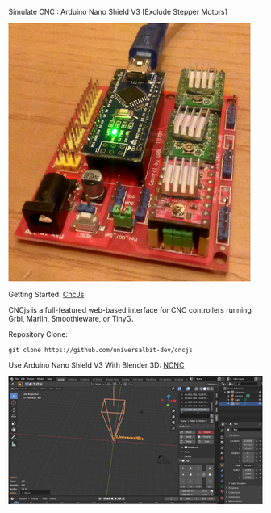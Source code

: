 Simulate CNC : Arduino Nano Shield V3 [Exclude Stepper Motors]

![CNC Simulator](https://github.com/universalbit-dev/CNC-Router/blob/main/CNC%20Router/grbl-simulator/Arduino-Shield-V3.jpg)


Getting Started:  [CncJs](https://github.com/cncjs/cncjs#getting-started)

CNCjs is a full-featured web-based interface for CNC controllers running Grbl, Marlin, Smoothieware, or TinyG.

Repository Clone:

``` 
git clone https://github.com/universalbit-dev/cncjs

``` 

Use Arduino Nano Shield V3 With Blender 3D: [NCNC](https://github.com/Condiolov/nCNC#usage)

![Ncnc](https://github.com/universalbit-dev/CNC-Router/blob/main/CNC%20Router/grbl-simulator/2022-ncnc.png)
